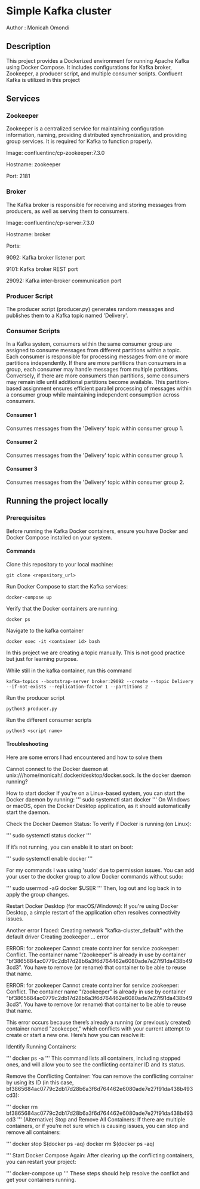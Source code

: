 # Simple Kafka cluster

Author : Monicah Omondi

## Description

This project provides a Dockerized environment for running Apache Kafka using Docker Compose. It includes configurations for Kafka broker, Zookeeper, a producer script, and multiple consumer scripts. Confluent Kafka is utilized in this project 


## Services

### Zookeeper
Zookeeper is a centralized service for maintaining configuration information, naming, providing distributed synchronization, and providing group services. It is required for Kafka to function properly.

Image: confluentinc/cp-zookeeper:7.3.0

Hostname: zookeeper

Port: 2181

### Broker
The Kafka broker is responsible for receiving and storing messages from producers, as well as serving them to consumers.

Image: confluentinc/cp-server:7.3.0

Hostname: broker

Ports:

9092: Kafka broker listener port

9101: Kafka broker REST port

29092: Kafka inter-broker communication port

### Producer Script
The producer script (producer.py) generates random messages and publishes them to a Kafka topic named 'Delivery'.

### Consumer Scripts
In a Kafka system, consumers within the same consumer group are assigned to consume messages from different partitions within a topic. Each consumer is responsible for processing messages from one or more partitions independently. If there are more partitions than consumers in a group, each consumer may handle messages from multiple partitions. Conversely, if there are more consumers than partitions, some consumers may remain idle until additional partitions become available. This partition-based assignment ensures efficient parallel processing of messages within a consumer group while maintaining independent consumption across consumers.

#### Consumer 1
Consumes messages from the 'Delivery' topic within consumer group 1.

#### Consumer 2
Consumes messages from the 'Delivery' topic within consumer group 1.

#### Consumer 3
Consumes messages from the 'Delivery' topic within consumer group 2.



## Running the project locally

### Prerequisites
Before running the Kafka Docker containers, ensure you have Docker and Docker Compose installed on your system.

#### Commands
Clone this repository to your local machine:
```
git clone <repository_url>
```

Run Docker Compose to start the Kafka services:
```
docker-compose up 
```
Verify that the Docker containers are running:
```
docker ps
```
Navigate to the kafka container
```
docker exec -it <container id> bash
```
In this project we are creating a topic manually. This is not good practice but just for learning purpose.

While still in the kafka container, run this command
```
kafka-topics --bootstrap-server broker:29092 --create --topic Delivery --if-not-exists --replication-factor 1 --partitions 2
```
Run the producer script
```
python3 producer.py
```
Run the different consumer scripts
```
python3 <script name>
```

#### Troubleshooting
Here are some errors I had encountered and how to solve them

Cannot connect to the Docker daemon at unix:///home/monicah/.docker/desktop/docker.sock. Is the docker daemon running?

How to start docker
If you're on a Linux-based system, you can start the Docker daemon by running:
'''
sudo systemctl start docker
'''
On Windows or macOS, open the Docker Desktop application, as it should automatically start the daemon.

Check the Docker Daemon Status: To verify if Docker is running (on Linux):

'''
sudo systemctl status docker
'''

If it’s not running, you can enable it to start on boot:

'''
sudo systemctl enable docker
'''

For my commands I was using 'sudo' due to permission issues.
You can add your user to the docker group to allow Docker commands without sudo:

'''
sudo usermod -aG docker $USER
'''
Then, log out and log back in to apply the group changes.

Restart Docker Desktop (for macOS/Windows): If you're using Docker Desktop, a simple restart of the application often resolves connectivity issues.


Another error I faced:
Creating network "kafka-cluster_default" with the default driver
Creating zookeeper ... error

ERROR: for zookeeper Cannot create container for service zookeeper: Conflict. The container name "/zookeeper" is already in use by container "bf3865684ac0779c2db17d28b6a3f6d764462e6080ade7e27f91da438b493cd3". You have to remove (or rename) that container to be able to reuse that name.

ERROR: for zookeeper Cannot create container for service zookeeper: Conflict. The container name "/zookeeper" is already in use by container "bf3865684ac0779c2db17d28b6a3f6d764462e6080ade7e27f91da438b493cd3". You have to remove (or rename) that container to be able to reuse that name.

This error occurs because there’s already a running (or previously created) container named "zookeeper," which conflicts with your current attempt to create or start a new one. Here’s how you can resolve it:

Identify Running Containers:

'''
docker ps -a
'''
This command lists all containers, including stopped ones, and will allow you to see the conflicting container ID and its status.

Remove the Conflicting Container: You can remove the conflicting container by using its ID (in this case, bf3865684ac0779c2db17d28b6a3f6d764462e6080ade7e27f91da438b493cd3):

'''
docker rm bf3865684ac0779c2db17d28b6a3f6d764462e6080ade7e27f91da438b493cd3
'''
(Alternative) Stop and Remove All Containers: If there are multiple containers, or if you’re not sure which is causing issues, you can stop and remove all containers:

'''
docker stop $(docker ps -aq)
docker rm $(docker ps -aq)

'''
Start Docker Compose Again: After clearing up the conflicting containers, you can restart your project:

'''
docker-compose up
'''
These steps should help resolve the conflict and get your containers running.
